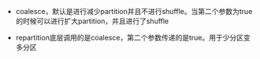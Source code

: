 * coalesce，默认是进行减少partition并且不进行shuffle。当第二个参数为true的时候可以进行扩大partition，并且进行了shuffle

* repartition底层调用的是coalesce，第二个参数传递的是true。用于少分区变多分区